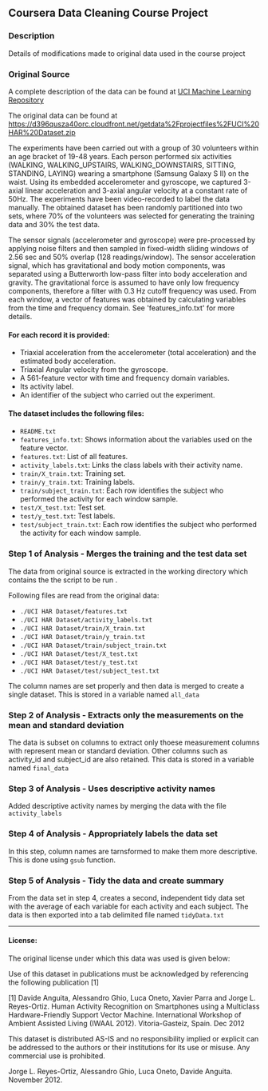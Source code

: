 ## Coursera Data Cleaning Course Project

### Description

Details of modifications made to original data used in the course project

### Original Source

A complete description of the data can be found at
[UCI Machine Learning Repository](http://archive.ics.uci.edu/ml/datasets/Human+Activity+Recognition+Using+Smartphones)

The original data can be found at <https://d396qusza40orc.cloudfront.net/getdata%2Fprojectfiles%2FUCI%20HAR%20Dataset.zip>

The experiments have been carried out with a group of 30 volunteers within an age bracket of 19-48 years. Each person performed six activities (WALKING, WALKING_UPSTAIRS, WALKING_DOWNSTAIRS, SITTING, STANDING, LAYING) wearing a smartphone (Samsung Galaxy S II) on the waist. Using its embedded accelerometer and gyroscope, we captured 3-axial linear acceleration and 3-axial angular velocity at a constant rate of 50Hz. The experiments have been video-recorded to label the data manually. The obtained dataset has been randomly partitioned into two sets, where 70% of the volunteers was selected for generating the training data and 30% the test data. 

The sensor signals (accelerometer and gyroscope) were pre-processed by applying noise filters and then sampled in fixed-width sliding windows of 2.56 sec and 50% overlap (128 readings/window). The sensor acceleration signal, which has gravitational and body motion components, was separated using a Butterworth low-pass filter into body acceleration and gravity. The gravitational force is assumed to have only low frequency components, therefore a filter with 0.3 Hz cutoff frequency was used. From each window, a vector of features was obtained by calculating variables from the time and frequency domain. See 'features_info.txt' for more details. 

#### For each record it is provided:
- Triaxial acceleration from the accelerometer (total acceleration) and the estimated body acceleration.
- Triaxial Angular velocity from the gyroscope. 
- A 561-feature vector with time and frequency domain variables. 
- Its activity label. 
- An identifier of the subject who carried out the experiment.

#### The dataset includes the following files:
- `README.txt`
- `features_info.txt`: Shows information about the variables used on the feature vector.
- `features.txt`: List of all features.
- `activity_labels.txt`: Links the class labels with their activity name.
- `train/X_train.txt`: Training set.
- `train/y_train.txt`: Training labels.
- `train/subject_train.txt`: Each row identifies the subject who performed the activity for each window sample.
- `test/X_test.txt`: Test set.
- `test/y_test.txt`: Test labels.
- `test/subject_train.txt`: Each row identifies the subject who performed the activity for each window sample. 

### Step 1 of Analysis - Merges the training and the test data set
The data from original source is extracted in the working directory which contains the the script to be run .

Following files are read from the original data:

- `./UCI HAR Dataset/features.txt`
- `./UCI HAR Dataset/activity_labels.txt`
- `./UCI HAR Dataset/train/X_train.txt`
- `./UCI HAR Dataset/train/y_train.txt`
- `./UCI HAR Dataset/train/subject_train.txt`
- `./UCI HAR Dataset/test/X_test.txt`
- `./UCI HAR Dataset/test/y_test.txt`
- `./UCI HAR Dataset/test/subject_test.txt`

The column names are set properly and then data is merged to create a single dataset. This is stored in a variable named `all_data`

### Step 2 of Analysis - Extracts only the measurements on the mean and standard deviation
The data is subset on columns to extract only thoese measurement columns with represent mean or standard deviation. Other columns such as activity_id and subject_id are also retained. This data is stored in a variable named `final_data`

### Step 3 of Analysis - Uses descriptive activity names
Added descriptive activity names by merging the data with the file `activity_labels`

### Step 4 of Analysis - Appropriately labels the data set
In this step, column names are tarnsformed to make them more descriptive. This is done using `gsub` function.

### Step 5 of Analysis - Tidy the data and create summary
From the data set in step 4, creates a second, independent tidy data set with the average of each variable for each activity and each subject. The data is then exported into a tab delimited file named `tidyData.txt`

---

#### License:
The original license under which this data was used is given below:

Use of this dataset in publications must be acknowledged by referencing the following publication [1] 

[1] Davide Anguita, Alessandro Ghio, Luca Oneto, Xavier Parra and Jorge L. Reyes-Ortiz. Human Activity Recognition on Smartphones using a Multiclass Hardware-Friendly Support Vector Machine. International Workshop of Ambient Assisted Living (IWAAL 2012). Vitoria-Gasteiz, Spain. Dec 2012

This dataset is distributed AS-IS and no responsibility implied or explicit can be addressed to the authors or their institutions for its use or misuse. Any commercial use is prohibited.

Jorge L. Reyes-Ortiz, Alessandro Ghio, Luca Oneto, Davide Anguita. November 2012.